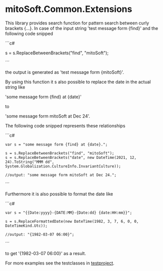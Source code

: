 # mitoSoft.Common.Extensions

This library provides search function for pattern search between curly brackets {...}.
In case of the input string 'test message form {find}' and the following code snipped

´´´c#

s = s.ReplaceBetweenBrackets("find", "mitoSoft");

´´´

the output is generated as 'test message form {mitoSoft}'.

By using this function it s also possible to replace the date in the actual string like

'some message form {find} at {date}'

to 

'some message form mitoSoft at Dec 24'.

The following code snipped represents these relationships

´´´c#

    var s = "some message form {find} at {date}.";
    
    s = s.ReplaceBetweenBrackets("find", "mitoSoft");
    s = s.ReplaceBetweenBrackets("date", new DateTime(2021, 12, 24).ToString("MMM dd", System.Globalization.CultureInfo.InvariantCulture));
    
    //output: "some message form mitoSoft at Dec 24.";
´´´

Furthermore it is also possible to format the date like

´´´c#

    var s = "{{Date:yyyy}-{DATE:MM}-{Date:dd} {date:HH:mm}}";

    s = s.ReplaceFormattedDate(new DateTime(1982, 3, 7, 6, 0, 0, DateTimeKind.Utc));
	
	//output: "{1982-03-07 06:00}";
´´´

to get '{1982-03-07 06:00}' as a result.

For more examples see the testclasses in [testproject](mitoSoft.Common.Extensions.Tests).